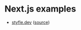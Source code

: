 # Next.js examples

- [styfle.dev](https://styfle.dev/)
  ([source](https://github.com/styfle/styfle.dev))
